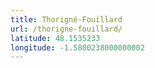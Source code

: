 ```yaml
---
title: Thorigné-Fouillard
url: /thorigne-fouillard/
latitude: 48.1535233
longitude: -1.5800238000000002
---
```

